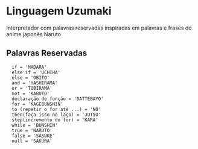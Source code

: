 # Linguagem Uzumaki
Interpretador com palavras reservadas inspiradas em palavras e frases do anime japonês Naruto

## Palavras Reservadas

      if = 'MADARA'
      else if = 'UCHIHA'
      else = 'OBITO'
      and = 'HASHIRAMA'
      or = 'TOBIRAMA'
      not = 'KABUTO'
      declaração de função = 'DATTEBAYO'
      for = 'KAGEBUNSHIN'
      to (repetir o for até ...) = 'NO'
      then(faça isso no laço) = 'JUTSU'
      step(incremento do for) = 'KARA'
      while = 'BUNSHIN'
      true = 'NARUTO'
      false = 'SASUKE'
      null = 'SAKURA'
